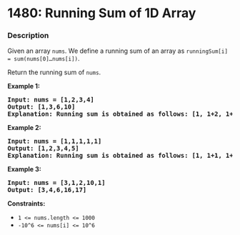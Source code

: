 # 1480: Running Sum of 1D Array

### Description

Given an array <code>nums</code>. We define a running sum of an array as <code>runningSum[i] = sum(nums[0]…nums[i])</code>.

Return the running sum of <code>nums</code>.

<p><strong>Example 1:</strong></p>

<pre><strong>Input: nums = [1,2,3,4]</strong>
<strong>Output: [1,3,6,10] </strong>
<strong>Explanation: Running sum is obtained as follows: [1, 1+2, 1+2+3, 1+2+3+4].</strong>
</pre>

<p><strong>Example 2:</strong></p>

<pre><strong>Input: nums = [1,1,1,1,1]</strong>
<strong>Output: [1,2,3,4,5]</strong>
<strong>Explanation: Running sum is obtained as follows: [1, 1+1, 1+1+1, 1+1+1+1, 1+1+1+1+1].</strong>
</pre>

<p><strong>Example 3:</strong></p>

<pre><strong>Input: nums = [3,1,2,10,1]</strong>
<strong>Output: [3,4,6,16,17]</strong>
</pre>

<p><strong>Constraints:</strong></p>
<ul>
<li><code>1 <= nums.length <= 1000</code></li>
<li><code>-10^6 <= nums[i] <= 10^6</code></li>
</ul>

